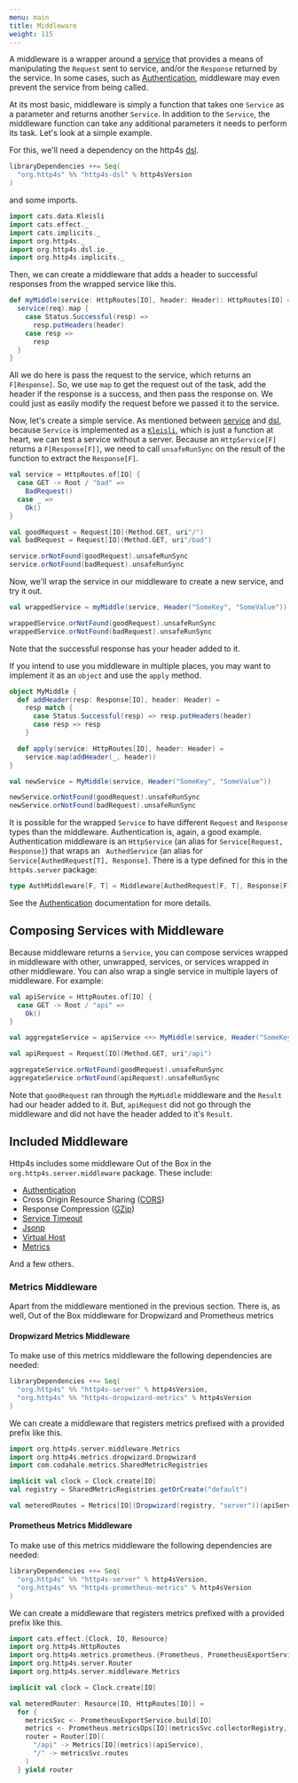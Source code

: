 ```yaml
---
menu: main
title: Middleware
weight: 115
---
```


A middleware is a wrapper around a [service] that provides a means of manipulating
the `Request` sent to service, and/or the `Response` returned by the service. In
some cases, such as [Authentication], middleware may even prevent the service
from being called.

At its most basic, middleware is simply a function that takes one `Service` as a
parameter and returns another `Service`. In addition to the `Service`, the middleware
function can take any additional parameters it needs to perform its task. Let's look
at a simple example.

For this, we'll need a dependency on the http4s [dsl].

```scala
libraryDependencies ++= Seq(
  "org.http4s" %% "http4s-dsl" % http4sVersion
)
```
and some imports.

```scala mdoc:silent
import cats.data.Kleisli
import cats.effect._
import cats.implicits._
import org.http4s._
import org.http4s.dsl.io._
import org.http4s.implicits._
```

Then, we can create a middleware that adds a header to successful responses from
the wrapped service like this.

```scala mdoc
def myMiddle(service: HttpRoutes[IO], header: Header): HttpRoutes[IO] = Kleisli { (req: Request[IO]) =>
  service(req).map {
    case Status.Successful(resp) =>
      resp.putHeaders(header)
    case resp =>
      resp
  }
}
```

All we do here is pass the request to the service,
which returns an `F[Response]`. So, we use `map` to get the request out of the task,
add the header if the response is a success, and then pass the response on. We could
just as easily modify the request before we passed it to the service.

Now, let's create a simple service. As mentioned between [service] and [dsl], because `Service`
is implemented as a [`Kleisli`], which is just a function at heart, we can test a
service without a server. Because an `HttpService[F]` returns a `F[Response[F]]`,
we need to call `unsafeRunSync` on the result of the function to extract the `Response[F]`.

```scala mdoc
val service = HttpRoutes.of[IO] {
  case GET -> Root / "bad" =>
    BadRequest()
  case _ =>
    Ok()
}

val goodRequest = Request[IO](Method.GET, uri"/")
val badRequest = Request[IO](Method.GET, uri"/bad")

service.orNotFound(goodRequest).unsafeRunSync
service.orNotFound(badRequest).unsafeRunSync
```

Now, we'll wrap the service in our middleware to create a new service, and try it out.

```scala mdoc
val wrappedService = myMiddle(service, Header("SomeKey", "SomeValue"));

wrappedService.orNotFound(goodRequest).unsafeRunSync
wrappedService.orNotFound(badRequest).unsafeRunSync
```

Note that the successful response has your header added to it.

If you intend to use you middleware in multiple places,  you may want to implement
it as an `object` and use the `apply` method.

```scala mdoc
object MyMiddle {
  def addHeader(resp: Response[IO], header: Header) =
    resp match {
      case Status.Successful(resp) => resp.putHeaders(header)
      case resp => resp
    }

  def apply(service: HttpRoutes[IO], header: Header) =
    service.map(addHeader(_, header))
}

val newService = MyMiddle(service, Header("SomeKey", "SomeValue"))

newService.orNotFound(goodRequest).unsafeRunSync
newService.orNotFound(badRequest).unsafeRunSync
```

It is possible for the wrapped `Service` to have different `Request` and `Response`
types than the middleware. Authentication is, again, a good example. Authentication
middleware is an `HttpService` (an alias for `Service[Request, Response]`) that wraps an `
AuthedService` (an alias for `Service[AuthedRequest[T], Response]`. There is a type
defined for this in the `http4s.server` package:

```scala
type AuthMiddleware[F, T] = Middleware[AuthedRequest[F, T], Response[F], Request[F], Response[F]]
```
See the [Authentication] documentation for more details.

## Composing Services with Middleware
Because middleware returns a `Service`, you can compose services wrapped in
middleware with other, unwrapped, services, or services wrapped in other middleware.
You can also wrap a single service in multiple layers of middleware. For example:

```scala mdoc
val apiService = HttpRoutes.of[IO] {
  case GET -> Root / "api" =>
    Ok()
}

val aggregateService = apiService <+> MyMiddle(service, Header("SomeKey", "SomeValue"))

val apiRequest = Request[IO](Method.GET, uri"/api")

aggregateService.orNotFound(goodRequest).unsafeRunSync
aggregateService.orNotFound(apiRequest).unsafeRunSync
```

Note that `goodRequest` ran through the `MyMiddle` middleware and the `Result` had
our header added to it. But, `apiRequest` did not go through the middleware and did
not have the header added to it's `Result`.

## Included Middleware
Http4s includes some middleware Out of the Box in the `org.http4s.server.middleware`
package. These include:

* [Authentication]
* Cross Origin Resource Sharing ([CORS])
* Response Compression ([GZip])
* [Service Timeout]
* [Jsonp]
* [Virtual Host]
* [Metrics]

And a few others.

### Metrics Middleware

Apart from the middleware mentioned in the previous section. There is, as well,
Out of the Box middleware for Dropwizard and Prometheus metrics

#### Dropwizard Metrics Middleware

To make use of this metrics middleware the following dependencies are needed:

```scala
libraryDependencies ++= Seq(
  "org.http4s" %% "http4s-server" % http4sVersion,
  "org.http4s" %% "http4s-dropwizard-metrics" % http4sVersion
)
```

We can create a middleware that registers metrics prefixed with a
provided prefix like this.

```scala mdoc:silent
import org.http4s.server.middleware.Metrics
import org.http4s.metrics.dropwizard.Dropwizard
import com.codahale.metrics.SharedMetricRegistries
```
```scala mdoc
implicit val clock = Clock.create[IO]
val registry = SharedMetricRegistries.getOrCreate("default")

val meteredRoutes = Metrics[IO](Dropwizard(registry, "server"))(apiService)
```

#### Prometheus Metrics Middleware

To make use of this metrics middleware the following dependencies are needed:

```scala
libraryDependencies ++= Seq(
  "org.http4s" %% "http4s-server" % http4sVersion,
  "org.http4s" %% "http4s-prometheus-metrics" % http4sVersion
)
```

We can create a middleware that registers metrics prefixed with a
provided prefix like this.

```scala mdoc:silent
import cats.effect.{Clock, IO, Resource}
import org.http4s.HttpRoutes
import org.http4s.metrics.prometheus.{Prometheus, PrometheusExportService}
import org.http4s.server.Router
import org.http4s.server.middleware.Metrics
```
```scala mdoc:nest
implicit val clock = Clock.create[IO]

val meteredRouter: Resource[IO, HttpRoutes[IO]] =
  for {
    metricsSvc <- PrometheusExportService.build[IO]
    metrics <- Prometheus.metricsOps[IO](metricsSvc.collectorRegistry, "server")
    router = Router[IO](
      "/api" -> Metrics[IO](metrics)(apiService),
      "/" -> metricsSvc.routes
    )
  } yield router
  
```

[service]: ../service
[dsl]: ../dsl
[Authentication]: ../auth
[CORS]: ../cors
[GZip]: ../gzip
[HSTS]: ../hsts
[Service Timeout]: ../api/org/http4s/server/middleware/Timeout$
[Jsonp]: ../api/org/http4s/server/middleware/Jsonp$
[Virtual Host]: ../api/org/http4s/server/middleware/VirtualHost$
[Metrics]: ../api/org/http4s/server/middleware/Metrics$
[`Kleisli`]: https://typelevel.org/cats/datatypes/kleisli.html
